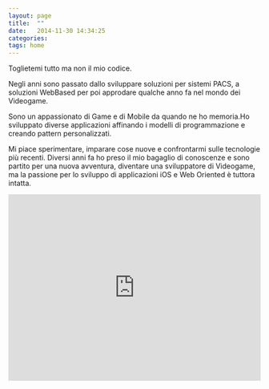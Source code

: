 ```yaml
---
layout: page
title:  ""
date:   2014-11-30 14:34:25
categories: 
tags: home
---
```

Toglietemi tutto ma non il mio codice. 

Negli anni sono passato dallo sviluppare soluzioni per sistemi PACS, a soluzioni WebBased per poi approdare qualche anno fa nel mondo dei Videogame. 

Sono un appassionato di Game e di Mobile da quando ne ho memoria.Ho sviluppato diverse applicazioni affinando i modelli di programmazione e creando pattern personalizzati. 

Mi piace sperimentare, imparare cose nuove e confrontarmi sulle tecnologie più recenti. Diversi anni fa ho preso il mio bagaglio di conoscenze e sono partito per una nuova avventura, diventare una sviluppatore di Videogame, ma la passione per lo sviluppo di applicazioni iOS e Web Oriented è tuttora intatta.

<div class='buzz' style='position: relative; padding-bottom: 60%; padding-top: 70px; height: 0; overflow: hidden;'><iframe src='https://buzzoole.com/z94jMrne6EzEMq3g/influence' width='100%' height='100%' style='position: absolute; top: 0; left: 0; width: 100%; height: 100%; border: none;' scrolling='no'></iframe></div>
